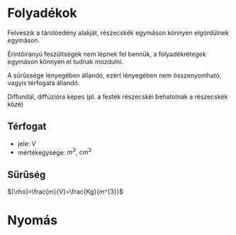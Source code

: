 

# Folyadékok
Felveszik a tárolóedény alakját, részecskék egymáson könnyen elgördülnek egymáson.
>
Érintőirányú feszültségek nem lépnek fel bennük, a folyadékrétegek egymáson könnyen el tudnak mozdulni.
>
A sűrűssége lényegében állandó, ezért lényegében nem összenyomható, vagyis térfogata állandó.
>
Diffundál, diffúzióra képes (pl. a festék részecskéi behatolnak a részecskék közé)
>
## Térfogat
- jele: V
- mértékegysége: $m^{3}$, $cm^{3}$
## Sűrűség
$[\rho]=\frac{m}{V}=\frac{Kg}{m^{3}}$
# Nyomás
